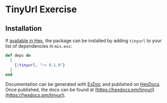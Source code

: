 # TinyUrl Exercise

## Installation

If [available in Hex](https://hex.pm/docs/publish), the package can be installed
by adding `tinyurl` to your list of dependencies in `mix.exs`:

```elixir
def deps do
  [
    {:tinyurl, "~> 0.1.0"}
  ]
end
```

Documentation can be generated with [ExDoc](https://github.com/elixir-lang/ex_doc)
and published on [HexDocs](https://hexdocs.pm). Once published, the docs can
be found at [https://hexdocs.pm/tinyurl](https://hexdocs.pm/tinyurl).
